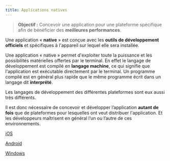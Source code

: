 ```yaml
---
title: Applications natives
---
```


> **Objectif :** Concevoir une application pour une plateforme spécifique afin de bénéficier des **meilleures performances**.

Une application « **native** » est conçue avec les **outils de développement officiels** et spécifiques à l'appareil sur lequel elle sera installée.

Une application « native » permet d'exploiter toute la puissance et les possibilités matérielles offertes par le terminal. En effet le langage de développement est compilé en **langage machine**, ce qui signifie que l'application est exécutable directement par le terminal. Un programme compilé est en général plus rapide que le même programme écrit dans un langage dit **interprété**.

Les langages de développement des différentes plateformes sont eux aussi très différents.

Il est donc nécessaire de concevoir et développer l’application **autant de fois** que de plateformes pour lesquelles ont veut distribuer l'application. Et les développeurs maîtrisent en général l’un ou l’autre de ces environnements.

[iOS](ios)

[Android](android)

[Windows](windows)
